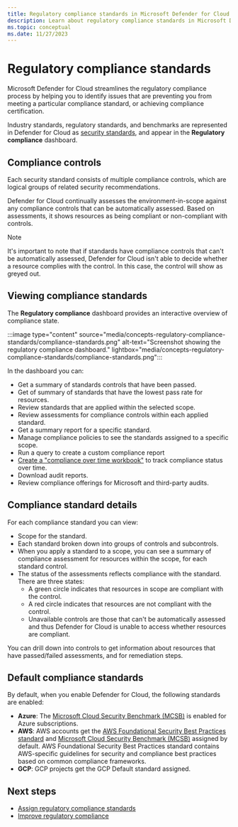 ```yaml
---
title: Regulatory compliance standards in Microsoft Defender for Cloud
description: Learn about regulatory compliance standards in Microsoft Defender for Cloud
ms.topic: conceptual
ms.date: 11/27/2023
---
```


# Regulatory compliance standards

Microsoft Defender for Cloud streamlines the regulatory compliance process by helping you to identify issues that are preventing you from meeting a particular compliance standard, or achieving compliance certification.

Industry standards, regulatory standards, and benchmarks are represented in Defender for Cloud as [security standards](security-policy-concept.md), and appear in the **Regulatory compliance** dashboard.


## Compliance controls

Each security standard consists of multiple compliance controls, which are logical groups of related security recommendations.

Defender for Cloud continually assesses the environment-in-scope against any compliance controls that can be automatically assessed. Based on assessments, it shows resources as being compliant or non-compliant with controls.

> [!Note]
> It's important to note that if standards have compliance controls that can't be automatically assessed, Defender for Cloud isn't able to decide whether a resource complies with the control. In this case, the control will show as greyed out.

## Viewing compliance standards

The **Regulatory compliance** dashboard provides an interactive overview of compliance state.

:::image type="content" source="media/concepts-regulatory-compliance-standards/compliance-standards.png" alt-text="Screenshot showing the regulatory compliance dashboard." lightbox="media/concepts-regulatory-compliance-standards/compliance-standards.png":::


In the dashboard you can:

- Get a summary of standards controls that have been passed.
- Get of summary of standards that have the lowest pass rate for resources.
- Review standards that are applied within the selected scope.
- Review assessments for compliance controls within each applied standard.
- Get a summary report for a specific standard.
- Manage compliance policies to see the standards assigned to a specific scope.
- Run a query to create a custom compliance report
- [Create a "compliance over time workbook"](custom-dashboards-azure-workbooks.md) to track compliance status over time.
- Download audit reports.
- Review compliance offerings for Microsoft and third-party audits.

## Compliance standard details

For each compliance standard you can view:

- Scope for the standard.
- Each standard broken down into groups of controls and subcontrols.
- When you apply a standard to a scope, you can see a summary of compliance assessment for resources within the scope, for each standard control.
- The status of the assessments reflects compliance with the standard. There are three states:
    - A green circle indicates that resources in scope are compliant with the control.
    - A red circle indicates that resources are not compliant with the control.
    - Unavailable controls are those that can't be automatically assessed and thus Defender for Cloud is unable to access whether resources are compliant.

You can drill down into controls to get information about resources that have passed/failed assessments, and for remediation steps.

## Default compliance standards

By default, when you enable Defender for Cloud, the following standards are enabled:

- **Azure**: The [Microsoft Cloud Security Benchmark (MCSB)](concept-regulatory-compliance.md) is enabled for Azure subscriptions.
- **AWS**: AWS accounts get the [AWS Foundational Security Best Practices standard](https://docs.aws.amazon.com/securityhub/latest/userguide/fsbp-standard.html) and [Microsoft Cloud Security Benchmark (MCSB)](concept-regulatory-compliance.md) assigned by default. AWS Foundational Security Best Practices standard contains AWS-specific guidelines for security and compliance best practices based on common compliance frameworks.
- **GCP**: GCP projects get the GCP Default standard assigned.



## Next steps

- [Assign regulatory compliance standards](update-regulatory-compliance-packages.md)
- [Improve regulatory compliance](regulatory-compliance-dashboard.md)
